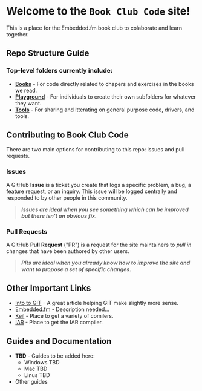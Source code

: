 # Welcome to the `Book Club Code` site!

This is a place for the Embedded.fm book club to colaborate and learn together.

## Repo Structure Guide

### Top-level folders currently include:
* **[Books]()** - For code directly related to chapers and exercises in the books we read.
* **[Playground]()** - For individuals to create their own subfolders for whatever they want.
* **[Tools]()** - For sharing and itterating on general purpose code, drivers, and tools.


## Contributing to Book Club Code

There are two main options for contributing to this repo: issues and pull requests.

### Issues

A GitHub **Issue** is a ticket you create that logs a specific problem, a bug, a feature request, or an inquiry. This issue will be logged centrally and responded to by other people in this community.

> _**Issues are ideal when you see something which can be improved but there isn't an obvious fix.**_

### Pull Requests

A GitHub **Pull Request** ("PR") is a request for the site maintainers to _pull in_ changes that have been authored by other users.

> _**PRs are ideal when you already know how to improve the site and want to propose a set of specific changes.**_


## Other Important Links

* [Into to GIT](https://levelup.gitconnected.com/git-doesnt-have-to-be-hard-e1e115be6668) - A great article helping GIT make slightly more sense.
* [Embedded.fm](https://embedded.fm/) - Description needed...
* [Keil](https://keil.com) - Place to get a variety of comilers.
* [IAR](https://IAR.com) - Place to get the IAR compiler.

## Guides and Documentation

* **TBD** - Guides to be added here:
  * Windows TBD
  * Mac TBD
  * Linus TBD
* Other guides
